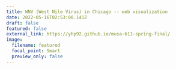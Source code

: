 ```yaml
---
title: WNV (West Nile Virus) in Chicago -- web visualization
date: 2022-05-16T02:53:00.141Z
draft: false
featured: false
external_link: https://yhp92.github.io/musa-611-spring-final/
image:
  filename: featured
  focal_point: Smart
  preview_only: false
---
```

